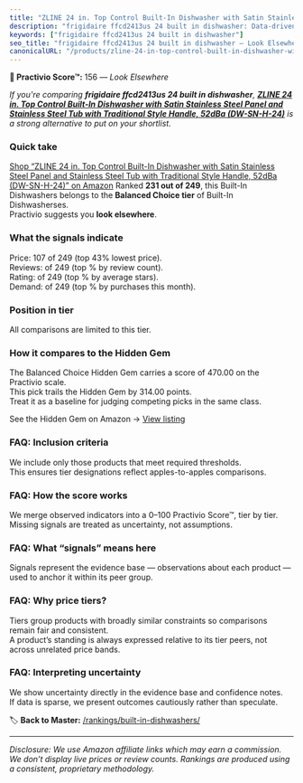 ```yaml
---
title: "ZLINE 24 in. Top Control Built-In Dishwasher with Satin Stainless Steel Panel and Stainless Steel Tub with Traditional Style Handle, 52dBa (DW-SN-H-24)"
description: "frigidaire ffcd2413us 24 built in dishwasher: Data-driven ranking using the Practivio Score™. Positioned by quality, value, demand, findability, momentum."
keywords: ["frigidaire ffcd2413us 24 built in dishwasher"]
seo_title: "frigidaire ffcd2413us 24 built in dishwasher — Look Elsewhere (2025)"
canonicalURL: "/products/zline-24-in-top-control-built-in-dishwasher-with-satin-stainless-steel-panel-and-stainless-steel-tub-with-traditional-style-handle-52dba-dw-sn-h-24-B07T92JPWD/"
---
```


**🚫 Practivio Score™:** 156 — _Look Elsewhere_


*If you're comparing **frigidaire ffcd2413us 24 built in dishwasher**, **[ZLINE 24 in. Top Control Built-In Dishwasher with Satin Stainless Steel Panel and Stainless Steel Tub with Traditional Style Handle, 52dBa (DW-SN-H-24)](https://www.amazon.com/dp/B07T92JPWD?tag=practivio-20)** is a strong alternative to put on your shortlist.*
### Quick take
[Shop “ZLINE 24 in. Top Control Built-In Dishwasher with Satin Stainless Steel Panel and Stainless Steel Tub with Traditional Style Handle, 52dBa (DW-SN-H-24)” on Amazon](https://www.amazon.com/dp/B07T92JPWD?tag=practivio-20)
Ranked **231 out of 249**, this Built-In Dishwashers belongs to the **Balanced Choice tier** of Built-In Dishwasherses.  
Practivio suggests you **look elsewhere**.

### What the signals indicate
Price: 107 of 249 (top 43% lowest price).  
Reviews:  of 249 (top % by review count).  
Rating:  of 249 (top % by average stars).  
Demand:  of 249 (top % by purchases this month).

### Position in tier
All comparisons are limited to this tier.

### How it compares to the Hidden Gem
The Balanced Choice Hidden Gem carries a score of 470.00 on the Practivio scale.  
This pick trails the Hidden Gem by 314.00 points.  
Treat it as a baseline for judging competing picks in the same class.  

See the Hidden Gem on Amazon → [View listing](https://www.amazon.com/dp/B01MQGDIAR?tag=practivio-20)

### FAQ: Inclusion criteria
We include only those products that meet required thresholds.  
This ensures tier designations reflect apples-to-apples comparisons.

### FAQ: How the score works
We merge observed indicators into a 0–100 Practivio Score™, tier by tier.  
Missing signals are treated as uncertainty, not assumptions.

### FAQ: What “signals” means here
Signals represent the evidence base — observations about each product — used to anchor it within its peer group.

### FAQ: Why price tiers?
Tiers group products with broadly similar constraints so comparisons remain fair and consistent.  
A product’s standing is always expressed relative to its tier peers, not across unrelated price bands.

### FAQ: Interpreting uncertainty
We show uncertainty directly in the evidence base and confidence notes.  
If data is sparse, we present outcomes cautiously rather than speculate.


🏷️ **Back to Master:** [/rankings/built-in-dishwashers/](/rankings/built-in-dishwashers/)

---
_Disclosure: We use Amazon affiliate links which may earn a commission. We don’t display live prices or review counts. Rankings are produced using a consistent, proprietary methodology._
